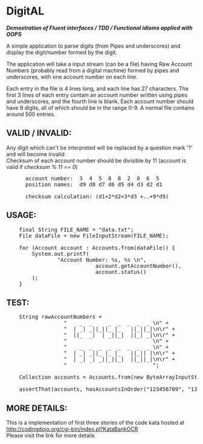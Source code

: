 DigitAL
=======

<b><i>Demostration of Fluent interfaces / TDD / Functional idioms applied with OOPS</i></b>

A simple application to parse digits (from Pipes and underscores) and display the digit/number formed by the digit.

The application will take a input stream (can be a file) having Raw Account Numbers (probably read from a digital machine) formed by pipes and underscores, with one account number on each line.

Each entry in the file is 4 lines long, and each line has 27 characters. The first 3 lines of each entry contain an account number written using pipes and underscores, and the fourth line is blank. Each account number should have 9 digits, all of which should be in the range 0-9. A normal file contains around 500 entries.

VALID / INVALID:
-------
  Any digit which can't be interpreted will be replaced by a question mark '?' and will become invalid<br />
  Checksum of each account number should be divisible by 11 (account is valid if <i>checksum % 11 == 0</i>)
<pre>
      account number:  3  4  5  8  8  2  8  6  5
      position names:  d9 d8 d7 d6 d5 d4 d3 d2 d1

      checksum calculation: (d1+2*d2+3*d3 +..+9*d9)
</pre>

USAGE:
-------
<pre>
    final String FILE_NAME = "data.txt";
    File dataFile = new FileInputStream(FILE_NAME);
    
    for (Account account : Accounts.from(dataFile)) {
        System.out.printf(
                "Account Number: %s, %s \n", 
                            account.getAccountNumber(), 
                            account.status()
        );
    }
</pre>

TEST:
-------
<pre>
    String rawAccountNumbers =
                  "    _  _     _  _  _  _  _ \n" +
                  "  | _| _||_||_ |_   ||_||_|\n\r" +
                  "  ||_  _|  | _||_|  ||_| _|\n\r" +
                  "                           \n" +
                  "    _  _  _  _  _  _  _  _ \n" +
                  "  | _| _||_ |_ |_   ||_|| |\n\r" +
                  "  | _| _| _||_||_|  ||_||_|\n\r" +
                  "                           ";
    
    Collection<Account> accounts = Accounts.from(new ByteArrayInputStream(rawAccountNumbers.getBytes()));
    
    assertThat(accounts, hasAccountsInOrder("123456789", "133566780"));
</pre>

MORE DETAILS:
-------
This is a implementation of first three stories of the code kata hosted at http://codingdojo.org/cgi-bin/index.pl?KataBankOCR<br />
Please visit the link for more details
